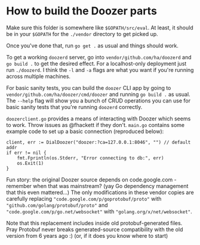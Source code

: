 # How to build the Doozer parts

Make sure this folder is somewhere like `$GOPATH/src/eval`. At least, it should be in your
`$GOPATH` for the `./vendor` directory to get picked up.

Once you've done that, run `go get .` as usual and things should work.

To get a working `doozerd` server, go into `vendor/github.com/ha/doozerd` and `go build .` to get
the desired effect. For a localhost-only deployment just run `./doozerd`. I think the `-l` and `-a`
flags are what you want if you're running across multiple machines.

For basic sanity tests, you can build the `doozer` CLI app by going to
`vendor/github.com/ha/doozer/cmd/doozer` and running `go build .` as usual.
The `--help` flag will show you a bunch of CRUD operations
you can use for basic sanity tests that you're running `doozerd` correctly.

`doozerclient.go` provides a means of interacting with Doozer which seems to work. Throw issues
as @fhackett if they don't. `main.go` contains some example code to set up a basic connection
(reproduced below):

```golang
client, err := DialDoozer("doozer:?ca=127.0.0.1:8046", "") // default addr
if err != nil {
    fmt.Fprintln(os.Stderr, "Error connecting to db:", err)
    os.Exit(1)
}
```

Fun story: the original Doozer source depends on code.google.com - remember when that
was mainstream? (yay Go dependency management that this even mattered...)
The only modifications in these vendor copies are carefully replacing
`"code.google.com/p/goprotobuf/proto"` with `"github.com/golang/protobuf/proto"` and
`"code.google.com/p/go.net/websocket"` with `"golang.org/x/net/websocket"`.

Note that this replacement includes inside old protobuf-generated files. Pray Protobuf never breaks
generated-source compatibility with the old version from 6 years ago :) (or, if it does you know
where to start)

